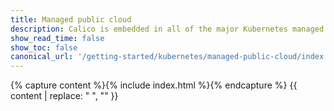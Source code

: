 ```yaml
---
title: Managed public cloud
description: Calico is embedded in all of the major Kubernetes managed cloud providers. 
show_read_time: false
show_toc: false
canonical_url: '/getting-started/kubernetes/managed-public-cloud/index'
---
```


{% capture content %}{% include index.html %}{% endcapture %}
{{ content | replace: "    ", "" }}
